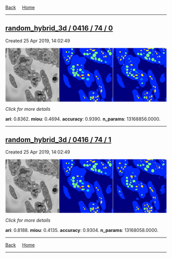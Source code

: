 
[Back](..)&nbsp;&nbsp;&nbsp;&nbsp;&nbsp;[Home](https://leapmanlab.github.io/snapshots)

---

<div class="summary"><a href="0"><h2>random_hybrid_3d / 0416 / 74 / 0</h2></a><p>Created 25 Apr 2019, 14:02:49
</p><a href="0"><img src="0/media/summary.png" align="center"></a><p>
<i>Click for more details</i>
</p></div>

**ari**: 0.8362. **miou**: 0.4694. **accuracy**: 0.9390. **n_params**: 13168856.0000. 

---

<div class="summary"><a href="1"><h2>random_hybrid_3d / 0416 / 74 / 1</h2></a><p>Created 25 Apr 2019, 14:02:49
</p><a href="1"><img src="1/media/summary.png" align="center"></a><p>
<i>Click for more details</i>
</p></div>

**ari**: 0.8188. **miou**: 0.4135. **accuracy**: 0.9304. **n_params**: 13168058.0000. 

---

[Back](..)&nbsp;&nbsp;&nbsp;&nbsp;&nbsp;[Home](https://leapmanlab.github.io/snapshots)

---